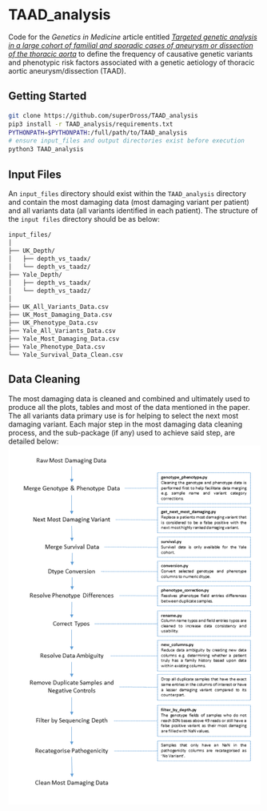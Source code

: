 # TAAD_analysis
Code for the *Genetics in Medicine* article entitled *[Targeted genetic analysis in a large cohort of familial and sporadic cases of aneurysm or dissection of the thoracic aorta](https://www.nature.com/articles/gim201827)*  to define the frequency of causative genetic variants and phenotypic risk factors associated with a genetic aetiology of thoracic aortic aneurysm/dissection (TAAD).

## Getting Started
```bash
git clone https://github.com/superDross/TAAD_analysis
pip3 install -r TAAD_analysis/requirements.txt
PYTHONPATH=$PYTHONPATH:/full/path/to/TAAD_analysis
# ensure input_files and output directories exist before execution
python3 TAAD_analysis
```

## Input Files
An ```input_files``` directory should exist within the ```TAAD_analysis``` directory and contain the most damaging data (most damaging variant per patient) and all variants data (all variants identified in each patient). The structure of the ```input files``` directory should be as below:
```
input_files/
│   
├── UK_Depth/
│   ├── depth_vs_taadx/
│   └── depth_vs_taadz/
├── Yale_Depth/
│   ├── depth_vs_taadx/
│   └── depth_vs_taadz/
│   
├── UK_All_Variants_Data.csv
├── UK_Most_Damaging_Data.csv
├── UK_Phenotype_Data.csv
├── Yale_All_Variants_Data.csv
├── Yale_Most_Damaging_Data.csv
├── Yale_Phenotype_Data.csv
└── Yale_Survival_Data_Clean.csv
```

## Data Cleaning
The most damaging data is cleaned and combined and ultimately used to produce all the plots, tables and most of the data mentioned in the paper. The all variants data primary use is for helping to select the next most damaging variant. Each major step in the most damaging data cleaning process, and the sub-package (if any) used to achieve said step, are detailed below:
![](docs/data_cleaning.png?raw=true)
